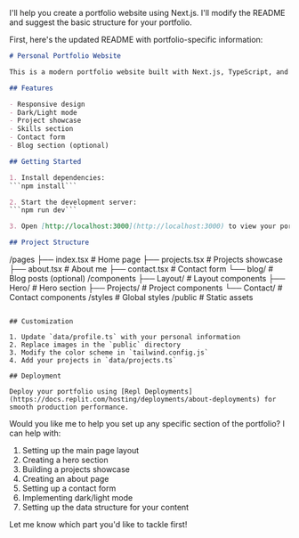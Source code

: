 I'll help you create a portfolio website using Next.js. I'll modify the README and suggest the basic structure for your portfolio.

First, here's the updated README with portfolio-specific information:

```markdown:README.md
# Personal Portfolio Website

This is a modern portfolio website built with Next.js, TypeScript, and Tailwind CSS.

## Features

- Responsive design
- Dark/Light mode
- Project showcase
- Skills section
- Contact form
- Blog section (optional)

## Getting Started

1. Install dependencies:
```npm install```

2. Start the development server:
```npm run dev```

3. Open [http://localhost:3000](http://localhost:3000) to view your portfolio

## Project Structure

```
/pages
  ├── index.tsx        # Home page
  ├── projects.tsx     # Projects showcase
  ├── about.tsx        # About me
  ├── contact.tsx      # Contact form
  └── blog/            # Blog posts (optional)
/components
  ├── Layout/          # Layout components
  ├── Hero/            # Hero section
  ├── Projects/        # Project components
  └── Contact/         # Contact components
/styles                # Global styles
/public               # Static assets
```

## Customization

1. Update `data/profile.ts` with your personal information
2. Replace images in the `public` directory
3. Modify the color scheme in `tailwind.config.js`
4. Add your projects in `data/projects.ts`

## Deployment

Deploy your portfolio using [Repl Deployments](https://docs.replit.com/hosting/deployments/about-deployments) for smooth production performance.
```

Would you like me to help you set up any specific section of the portfolio? I can help with:
1. Setting up the main page layout
2. Creating a hero section
3. Building a projects showcase
4. Creating an about page
5. Setting up a contact form
6. Implementing dark/light mode
7. Setting up the data structure for your content

Let me know which part you'd like to tackle first!